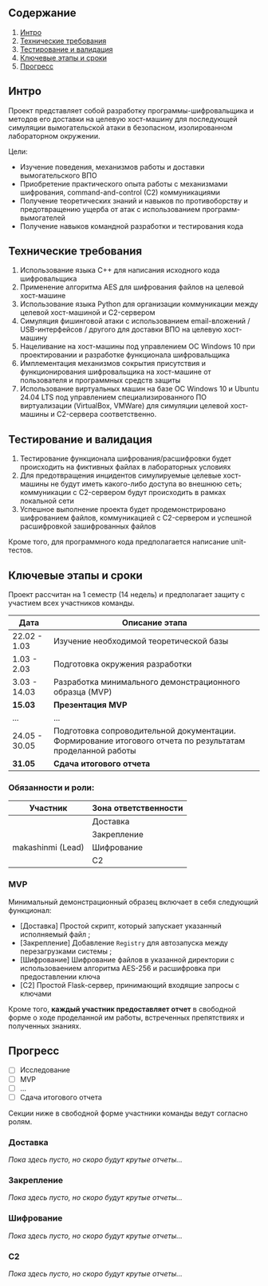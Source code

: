 ## Содержание
1. [Интро](#интро)
2. [Технические требования](#технические-требования)
3. [Тестирование и валидация](#тестирование-и-валидация)
4. [Ключевые этапы и сроки](#ключевые-этапы-и-сроки)
5. [Прогресс](#прогресс)


## Интро

Проект представляет собой разработку программы-шифровальщика и методов его доставки на целевую хост-машину для последующей симуляции вымогательской атаки в безопасном, изолированном лабораторном окружении.

Цели:
- Изучение поведения, механизмов работы и доставки вымогательского ВПО 
- Приобретение практического опыта работы с механизмами шифрования, command-and-control (C2) коммуникациями
- Получение теоретических знаний и навыков по противоборству и предотвращению ущерба от атак с использованием программ-вымогателей
- Получение навыков командной разработки и тестирования кода


## Технические требования

1. Использование языка C++ для написания исходного кода шифровальщика
2. Применение алгоритма AES для шифрования файлов на целевой хост-машине
3. Использование языка Python для организации коммуникации между целевой хост-машиной и C2-сервером
4. Симуляция фишинговой атаки с использованием email-вложений / USB-интерфейсов / другого для доставки ВПО на целевую хост-машину
5. Нацеливание на хост-машины под управлением ОС Windows 10 при проектировании и разработке функционала шифровальщика
6. Имплементация механизмов сокрытия присутствия и функционирования шифровальщика на хост-машине от пользователя и программных средств защиты
7. Использование виртуальных машин на базе ОС Windows 10 и Ubuntu 24.04 LTS под управлением специализированного ПО виртуализации (VirtualBox, VMWare) для симуляции целевой хост-машины и C2-сервера соответственно.


## Тестирование и валидация

1. Тестирование функционала шифрования/расшифровки будет происходить на фиктивных файлах в лабораторных условиях
2. Для предотвращения инцидентов симулируемые целевые хост-машины не будут иметь какого-либо доступа во внешнюю сеть; коммуникации с C2-сервером будут происходить в рамках локальной сети
3. Успешное выполнение проекта будет продемонстрировано шифрованием файлов, коммуникацией с C2-сервером и успешной расшифровкой зашифрованных файлов

Кроме того, для программного кода предполагается написание unit-тестов.


## Ключевые этапы и сроки

Проект рассчитан на 1 семестр (14 недель) и предполагает защиту с участием всех участников команды.

| Дата          | Описание этапа |
| ------------- | -------------- |
| 22.02 - 1.03  | Изучение необходимой теоретической базы |
| 1.03  - 2.03  | Подготовка окружения разработки |
| 3.03  - 14.03 | Разработка минимального демонстрационного образца (MVP) |
| **15.03**     | **Презентация MVP** |
| ...           | ... |
| 24.05 - 30.05 | Подготовка сопроводительной документации. Формирование итогового отчета по результатам проделанной работы |
| **31.05**     | **Сдача итогового отчета** |

### Обязанности  и роли:

| Участник          | Зона ответственности |
| ----------------- | -------------------- |
|                   | Доставка             |
|                   | Закрепление          |
| makashinmi (Lead) | Шифрование           |
|                   | C2                   |


### MVP

Минимальный демонстрационный образец включает в себя следующий функционал:
- \[Доставка] Простой скрипт, который запускает указанный исполняемый файл ;
- \[Закрепление] Добавление `Registry` для автозапуска между перезагрузками системы ;
- \[Шифрование] Шифрование файлов в указанной директории с использоваением алгоритма AES-256 и расшифровка при предоставлении ключа
- \[C2] Простой Flask-сервер, принимающий входящие запросы с ключами

Кроме того, **каждый участник предоставляет отчет** в свободной форме о ходе проделанной им работы, встреченных препятствиях и полученных знаниях.


## Прогресс

- [ ] Исследование
- [ ] MVP
- [ ] ...
- [ ] Сдача итогового отчета

Секции ниже в свободной форме участники команды ведут согласно ролям.

### Доставка

*Пока здесь пусто, но скоро будут крутые отчеты...*

### Закрепление

*Пока здесь пусто, но скоро будут крутые отчеты...*

### Шифрование

*Пока здесь пусто, но скоро будут крутые отчеты...*

### C2

*Пока здесь пусто, но скоро будут крутые отчеты...*

